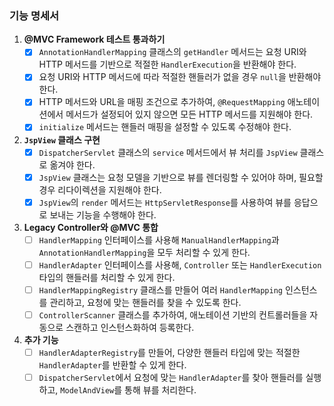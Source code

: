 ### 기능 명세서

1. **@MVC Framework 테스트 통과하기**
    - [x] `AnnotationHandlerMapping` 클래스의 `getHandler` 메서드는 요청 URI와 HTTP 메서드를 기반으로 적절한 `HandlerExecution`을 반환해야 한다.
    - [x] 요청 URI와 HTTP 메서드에 따라 적절한 핸들러가 없을 경우 `null`을 반환해야 한다.
    - [x] HTTP 메서드와 URL을 매핑 조건으로 추가하여, `@RequestMapping` 애노테이션에서 메서드가 설정되어 있지 않으면 모든 HTTP 메서드를 지원해야 한다.
    - [x] `initialize` 메서드는 핸들러 매핑을 설정할 수 있도록 수정해야 한다.

2. **`JspView` 클래스 구현**
    - [x] `DispatcherServlet` 클래스의 `service` 메서드에서 뷰 처리를 `JspView` 클래스로 옮겨야 한다.
    - [x] `JspView` 클래스는 요청 모델을 기반으로 뷰를 렌더링할 수 있어야 하며, 필요할 경우 리다이렉션을 지원해야 한다.
    - [x] `JspView`의 `render` 메서드는 `HttpServletResponse`를 사용하여 뷰를 응답으로 보내는 기능을 수행해야 한다.

3. **Legacy Controller와 @MVC 통합**
    - [ ] `HandlerMapping` 인터페이스를 사용해 `ManualHandlerMapping`과 `AnnotationHandlerMapping`을 모두 처리할 수 있게 한다.
    - [ ] `HandlerAdapter` 인터페이스를 사용해, `Controller` 또는 `HandlerExecution` 타입의 핸들러를 처리할 수 있게 한다.
    - [ ] `HandlerMappingRegistry` 클래스를 만들어 여러 `HandlerMapping` 인스턴스를 관리하고, 요청에 맞는 핸들러를 찾을 수 있도록 한다.
    - [ ] `ControllerScanner` 클래스를 추가하여, 애노테이션 기반의 컨트롤러들을 자동으로 스캔하고 인스턴스화하여 등록한다.

4. **추가 기능**
    - [ ] `HandlerAdapterRegistry`를 만들어, 다양한 핸들러 타입에 맞는 적절한 `HandlerAdapter`를 반환할 수 있게 한다.
    - [ ] `DispatcherServlet`에서 요청에 맞는 `HandlerAdapter`를 찾아 핸들러를 실행하고, `ModelAndView`를 통해 뷰를 처리한다.

